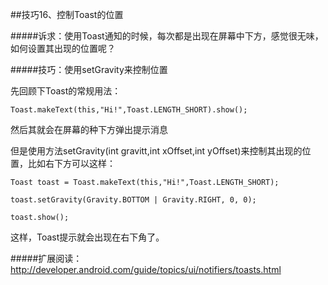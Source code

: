##技巧16、控制Toast的位置

#####诉求：使用Toast通知的时候，每次都是出现在屏幕中下方，感觉很无味，如何设置其出现的位置呢？

#####技巧：使用setGravity来控制位置

先回顾下Toast的常规用法：

```
Toast.makeText(this,"Hi!",Toast.LENGTH_SHORT).show();
```

然后其就会在屏幕的种下方弹出提示消息

但是使用方法setGravity(int gravitt,int xOffset,int yOffset)来控制其出现的位置，比如右下方可以这样：

```
Toast toast = Toast.makeText(this,"Hi!",Toast.LENGTH_SHORT);

toast.setGravity(Gravity.BOTTOM | Gravity.RIGHT, 0, 0);

toast.show();
```

这样，Toast提示就会出现在右下角了。

#####扩展阅读：  
http://developer.android.com/guide/topics/ui/notifiers/toasts.html
